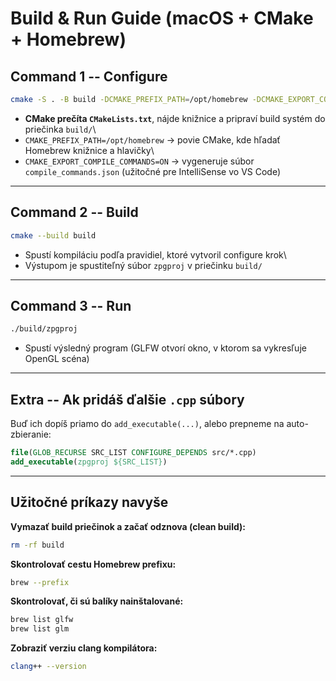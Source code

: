 # Build & Run Guide (macOS + CMake + Homebrew)

## Command 1 -- Configure

``` bash
cmake -S . -B build -DCMAKE_PREFIX_PATH=/opt/homebrew -DCMAKE_EXPORT_COMPILE_COMMANDS=ON
```

-   **CMake prečíta `CMakeLists.txt`**, nájde knižnice a pripraví build
    systém do priečinka `build/`\
-   `CMAKE_PREFIX_PATH=/opt/homebrew` → povie CMake, kde hľadať Homebrew
    knižnice a hlavičky\
-   `CMAKE_EXPORT_COMPILE_COMMANDS=ON` → vygeneruje súbor
    `compile_commands.json` (užitočné pre IntelliSense vo VS Code)

------------------------------------------------------------------------

## Command 2 -- Build

``` bash
cmake --build build
```

-   Spustí kompiláciu podľa pravidiel, ktoré vytvoril configure krok\
-   Výstupom je spustiteľný súbor `zpgproj` v priečinku `build/`

------------------------------------------------------------------------

## Command 3 -- Run

``` bash
./build/zpgproj
```

-   Spustí výsledný program (GLFW otvorí okno, v ktorom sa vykresľuje
    OpenGL scéna)

------------------------------------------------------------------------

## Extra -- Ak pridáš ďalšie `.cpp` súbory

Buď ich dopíš priamo do `add_executable(...)`, alebo prepneme na
auto-zbieranie:

``` cmake
file(GLOB_RECURSE SRC_LIST CONFIGURE_DEPENDS src/*.cpp)
add_executable(zpgproj ${SRC_LIST})
```

------------------------------------------------------------------------

## Užitočné príkazy navyše

**Vymazať build priečinok a začať odznova (clean build):**

``` bash
rm -rf build
```

**Skontrolovať cestu Homebrew prefixu:**

``` bash
brew --prefix
```

**Skontrolovať, či sú balíky nainštalované:**

``` bash
brew list glfw
brew list glm
```

**Zobraziť verziu clang kompilátora:**

``` bash
clang++ --version
```
